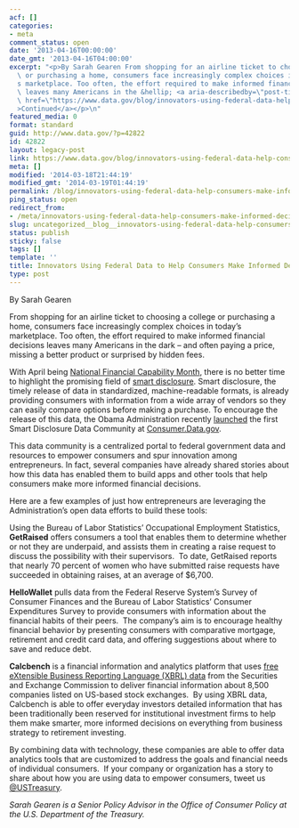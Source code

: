 ```yaml
---
acf: []
categories:
- meta
comment_status: open
date: '2013-04-16T00:00:00'
date_gmt: '2013-04-16T04:00:00'
excerpt: "<p>By Sarah Gearen From shopping for an airline ticket to choosing a college\
  \ or purchasing a home, consumers face increasingly complex choices in today\u2019\
  s marketplace. Too often, the effort required to make informed financial decisions\
  \ leaves many Americans in the &hellip; <a aria-describedby=\"post-title-42822\"\
  \ href=\"https://www.data.gov/blog/innovators-using-federal-data-help-consumers-make-informed-decisions\"\
  >Continued</a></p>\n"
featured_media: 0
format: standard
guid: http://www.data.gov/?p=42822
id: 42822
layout: legacy-post
link: https://www.data.gov/blog/innovators-using-federal-data-help-consumers-make-informed-decisions
meta: []
modified: '2014-03-18T21:44:19'
modified_gmt: '2014-03-19T01:44:19'
permalink: /blog/innovators-using-federal-data-help-consumers-make-informed-decisions/
ping_status: open
redirect_from:
- /meta/innovators-using-federal-data-help-consumers-make-informed-decisions/
slug: uncategorized__blog__innovators-using-federal-data-help-consumers-make-informed-decisions
status: publish
sticky: false
tags: []
template: ''
title: Innovators Using Federal Data to Help Consumers Make Informed Decisions
type: post
---
```

By Sarah Gearen

  

From shopping for an airline ticket to choosing a college or purchasing a home, consumers face increasingly complex choices in today’s marketplace. Too often, the effort required to make informed financial decisions leaves many Americans in the dark – and often paying a price, missing a better product or surprised by hidden fees.

  

With April being [National Financial Capability Month](http://www.whitehouse.gov/the-press-office/2013/03/29/presidential-proclamation-national-financial-capability-month-2013), there is no better time to highlight the promising field of [smart disclosure](http://www.data.gov/consumer/page/consumer-about). Smart disclosure, the timely release of data in standardized, machine-readable formats, is already providing consumers with information from a wide array of vendors so they can easily compare options before making a purchase. To encourage the release of this data, the Obama Administration recently [launched](http://www.whitehouse.gov/blog/2013/02/11/consumerdatagov-live) the first Smart Disclosure Data Community at [Consumer.Data.gov](http://www.consumer.data.gov/).  

This data community is a centralized portal to federal government data and resources to empower consumers and spur innovation among entrepreneurs. In fact, several companies have already shared stories about how this data has enabled them to build apps and other tools that help consumers make more informed financial decisions.

  

Here are a few examples of just how entrepreneurs are leveraging the Administration’s open data efforts to build these tools:

  

Using the Bureau of Labor Statistics’ Occupational Employment Statistics, **GetRaised** offers consumers a tool that enables them to determine whether or not they are underpaid, and assists them in creating a raise request to discuss the possibility with their supervisors.  To date, GetRaised reports that nearly 70 percent of women who have submitted raise requests have succeeded in obtaining raises, at an average of $6,700.  

  

**HelloWallet** pulls data from the Federal Reserve System’s Survey of Consumer Finances and the Bureau of Labor Statistics’ Consumer Expenditures Survey to provide consumers with information about the financial habits of their peers.  The company’s aim is to encourage healthy financial behavior by presenting consumers with comparative mortgage, retirement and credit card data, and offering suggestions about where to save and reduce debt. 

  

**Calcbench** is a financial information and analytics platform that uses [free eXtensible Business Reporting Language (XBRL) data](http://www.xbrl.sec.gov/) from the Securities and Exchange Commission to deliver financial information about 8,500 companies listed on US-based stock exchanges.  By using XBRL data, Calcbench is able to offer everyday investors detailed information that has been traditionally been reserved for institutional investment firms to help them make smarter, more informed decisions on everything from business strategy to retirement investing.  

  

By combining data with technology, these companies are able to offer data analytics tools that are customized to address the goals and financial needs of individual consumers.  If your company or organization has a story to share about how you are using data to empower consumers, tweet us [@USTreasury](https://twitter.com/USTreasury).  

  

*Sarah Gearen is a Senior Policy Advisor in the Office of Consumer Policy at the U.S. Department of the Treasury.*

  

 





